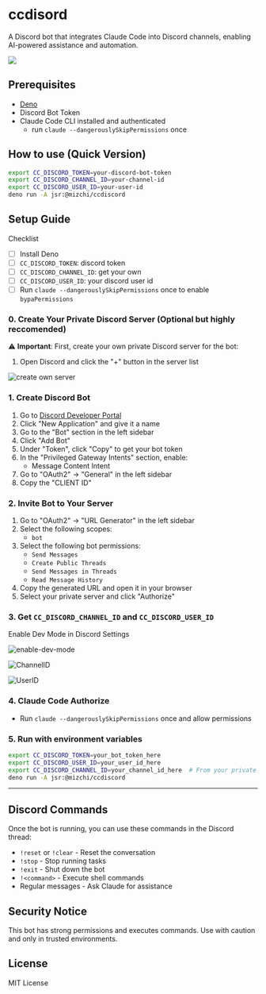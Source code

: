 # ccdisord

A Discord bot that integrates Claude Code into Discord channels, enabling AI-powered assistance and automation.

![](images/usage.png)

## Prerequisites

- [Deno](https://deno.land/)
- Discord Bot Token
- Claude Code CLI installed and authenticated
  - run `claude --dangerouslySkipPermissions` once

## How to use (Quick Version)

```bash
export CC_DISCORD_TOKEN=your-discord-bot-token
export CC_DISCORD_CHANNEL_ID=your-channel-id
export CC_DISCORD_USER_ID=your-user-id
deno run -A jsr:@mizchi/ccdiscord
```

## Setup Guide

Checklist

- [ ] Install Deno
- [ ] `CC_DISCORD_TOKEN`: discord token
- [ ] `CC_DISCORD_CHANNEL_ID`: get your own
- [ ] `CC_DISCORD_USER_ID`: your discord user id
- [ ] Run `claude --dangerouslySkipPermissions` once to enable `bypaPermissions`

### 0. Create Your Private Discord Server (Optional but highly reccomended)

⚠️ **Important**: First, create your own private Discord server for the bot:

1. Open Discord and click the "+" button in the server list

![create own server](images/create-own-server.png)

### 1. Create Discord Bot

1. Go to [Discord Developer Portal](https://discord.com/developers/applications)
2. Click "New Application" and give it a name
3. Go to the "Bot" section in the left sidebar
4. Click "Add Bot"
5. Under "Token", click "Copy" to get your bot token
6. In the "Privileged Gateway Intents" section, enable:
   - Message Content Intent
7. Go to "OAuth2" → "General" in the left sidebar
8. Copy the "CLIENT ID"

### 2. Invite Bot to Your Server

1. Go to "OAuth2" → "URL Generator" in the left sidebar
2. Select the following scopes:
   - `bot`
3. Select the following bot permissions:
   - `Send Messages`
   - `Create Public Threads`
   - `Send Messages in Threads`
   - `Read Message History`
4. Copy the generated URL and open it in your browser
5. Select your private server and click "Authorize"

### 3. Get `CC_DISCORD_CHANNEL_ID` and `CC_DISCORD_USER_ID`

Enable Dev Mode in Discord Settings

![enable-dev-mode](images/enable-dev-mode.png)

![ChannelID](images/copy-channel-id.png)

![UserID](images/copy-user-id.png)

### 4. Claude Code Authorize

- Run `claude --dangerouslySkipPermissions` once and allow permissions

### 5. Run with environment variables

```bash
export CC_DISCORD_TOKEN=your_bot_token_here
export CC_DISCORD_USER_ID=your_user_id_here
export CC_DISCORD_CHANNEL_ID=your_channel_id_here  # From your private server
deno run -A jsr:@mizchi/ccdiscord
```

---

## Discord Commands

Once the bot is running, you can use these commands in the Discord thread:

- `!reset` or `!clear` - Reset the conversation
- `!stop` - Stop running tasks
- `!exit` - Shut down the bot
- `!<command>` - Execute shell commands
- Regular messages - Ask Claude for assistance

## Security Notice

This bot has strong permissions and executes commands. Use with caution and only in trusted environments.

## License

MIT License
